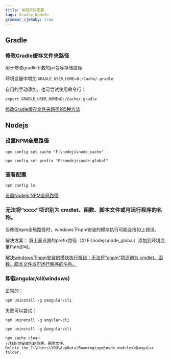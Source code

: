 ```yaml
---
title: 常用软件配置
tags: Gradle,NodeJs
grammar_cjkRuby: true
---
```

## Gradle

### 修改Gradle缓存文件夹路径

用于修改gradle下载的jar包等存储路径

环境变量中增加 ```GRADLE_USER_HOME=D:/Cache/.gradle```

自用的手动添加，也可尝试使用命令行：
```
export GRADLE_USER_HOME=D:/Cache/.gradle
```
[修改Gradle缓存文件夹路径的5种方法](https://blog.csdn.net/yanzi1225627/article/details/52024632)

## Nodejs 

### 设置NPM全局路径

```
npm config set cache "F:\nodejs\node_cache"

npm config set prefix "F:\nodejs\node_global"
```

### 查看配置
```
npm config ls
```
[设置Nodejs NPM全局路径](https://blog.csdn.net/carechere/article/details/51279789)

### 无法将“xxxx”项识别为 cmdlet、函数、脚本文件或可运行程序的名称。

当修改npm全局路径时，windows下npm安装的模块执行可能会报如上错误。

解决方案：
将上面设置的prefix路径（如 F:\nodejs\node_global）添加到环境变量Path即可。

[解决windows下npm安装的模块执行报错：无法将“cnpm”项识别为 cmdlet、函数、脚本文件或可运行程序的名称。](https://blog.csdn.net/wenzongxian/article/details/79156114)

### 卸载angular/cli(windows)

正常的：
```
npm uninstall -g @angular/cli  
```

失败可以尝试：
```
npm uninstall -g angular-cli  
  
npm uninstall -g @angular/cli  
  
npm cache clean  
//找到你安装包的位置，删除文件。  
Delete the C:\Users\YOU\AppData\Roaming\npm\node_modules\@angular folder.  

```